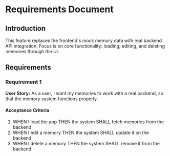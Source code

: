 # Requirements Document

## Introduction

This feature replaces the frontend's mock memory data with real backend API integration. Focus is on core functionality: loading, editing, and deleting memories through the UI.

## Requirements

### Requirement 1

**User Story:** As a user, I want my memories to work with a real backend, so that the memory system functions properly.

#### Acceptance Criteria

1. WHEN I load the app THEN the system SHALL fetch memories from the backend
2. WHEN I edit a memory THEN the system SHALL update it on the backend
3. WHEN I delete a memory THEN the system SHALL remove it from the backend